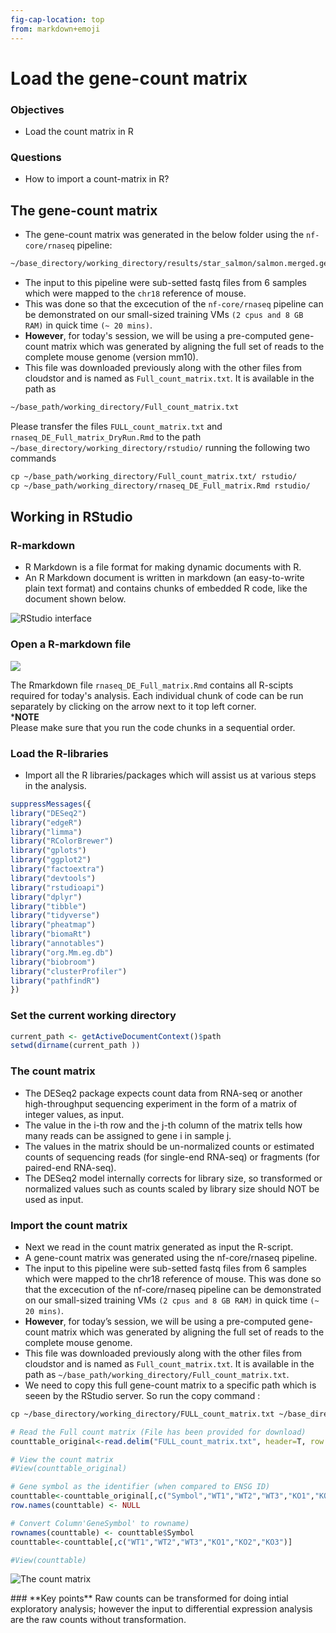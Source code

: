 ```yaml
---
fig-cap-location: top
from: markdown+emoji
---
```



# **Load the gene-count matrix**

<div class="objectives">  

### **Objectives**
- Load the count matrix in R 
</div>  

<div class="questions">

### **Questions**
- How to import a count-matrix in R?
</div>  

## **The gene-count matrix**

- The gene-count matrix was generated in the below folder using the `nf-core/rnaseq` pipeline:

```default
~/base_directory/working_directory/results/star_salmon/salmon.merged.gene_counts.tsv
```
-  The input to this pipeline were sub-setted fastq files from 6 samples which were mapped to the `chr18` reference of mouse. 
-  This was done so that the excecution of the `nf-core/rnaseq` pipeline can be demonstrated on our small-sized training VMs `(2 cpus and 8 GB RAM)` in quick time `(~ 20 mins)`.
-  **However**, for today's session, we will be using a pre-computed gene-count matrix which was generated by aligning the full set of reads to the complete mouse genome (version mm10). 
-  This file was downloaded previously along with the other files from cloudstor and is named as `Full_count_matrix.txt`. It is available in the path as 

```default
~/base_path/working_directory/Full_count_matrix.txt
```

Please transfer the files `FULL_count_matrix.txt` and `rnaseq_DE_Full_matrix_DryRun.Rmd` to the path `~/base_directory/working_directory/rstudio/` running the following two commands

```default
cp ~/base_path/working_directory/Full_count_matrix.txt/ rstudio/
cp ~/base_path/working_directory/rnaseq_DE_Full_matrix.Rmd rstudio/
```

## **Working in RStudio**

### **R-markdown**

- R Markdown is a file format for making dynamic documents with R.
- An R Markdown document is written in markdown (an easy-to-write plain text format) and contains chunks of embedded R code, like the document shown below.

![RStudio interface](/fig/R_markdown.png)  


### **Open a R-markdown file**

![](/fig/Rmarkdown_open_file.png)  

The Rmarkdown file `rnaseq_DE_Full_matrix.Rmd` contains all R-scipts required for today's analysis. Each individual chunk of code can be run separately by clicking on the arrow next to it top left corner. 
<br>***NOTE** <br>
Please make sure that you run the code chunks in a sequential order. 

### **Load the R-libraries**

- Import all the R libraries/packages which will assist us at various steps in the analysis.

```r
suppressMessages({
library("DESeq2")
library("edgeR")
library("limma")
library("RColorBrewer")
library("gplots")
library("ggplot2")
library("factoextra")
library("devtools")
library("rstudioapi")
library("dplyr")
library("tibble")
library("tidyverse")
library("pheatmap")
library("biomaRt")
library("annotables")
library("org.Mm.eg.db")
library("biobroom")
library("clusterProfiler")
library("pathfindR")
})
```


### **Set the current working directory**

```r
current_path <- getActiveDocumentContext()$path 
setwd(dirname(current_path ))
```
 
### **The count matrix**

- The DESeq2 package expects count data from RNA-seq or another high-throughput sequencing experiment in the form of a matrix of integer values, as input. 
- The value in the i-th row and the j-th column of the matrix tells how many reads can be assigned to gene i in sample j. 
- The values in the matrix should be un-normalized counts or estimated counts of sequencing reads (for single-end RNA-seq) or fragments (for paired-end RNA-seq). 
- The DESeq2 model internally corrects for library size, so transformed or normalized values such as counts scaled by library size should NOT be used as input.

### **Import the count matrix**
- Next we read in the count matrix generated as input the R-script.
- A gene-count matrix was generated using the nf-core/rnaseq pipeline. 
- The input to this pipeline were sub-setted fastq files from 6 samples which were mapped to the chr18 reference of mouse. This was done so that the excecution of the nf-core/rnaseq pipeline can be demonstrated on our small-sized training VMs `(2 cpus and 8 GB RAM)` in quick time `(~ 20 mins)`.
-  **However**, for today’s session, we will be using a pre-computed gene-count matrix which was generated by aligning the full set of reads to the complete mouse genome.
-  This file was downloaded previously along with the other files from cloudstor and is named as `Full_count_matrix.txt`. It is available in the path as `~/base_path/working_directory/Full_count_matrix.txt`.
-  We need to copy this full gene-count matrix to a specific path which is seeen by the RStudio server. So run the copy command :

```default
cp ~/base_directory/working_directory/FULL_count_matrix.txt ~/base_directory/working_directory/rstudio/
```
 
```r
# Read the Full count matrix (File has been provided for download)
counttable_original<-read.delim("FULL_count_matrix.txt", header=T, row.names=1) 

# View the count matrix
#View(counttable_original)

# Gene symbol as the identifier (when compared to ENSG ID)
counttable<-counttable_original[,c("Symbol","WT1","WT2","WT3","KO1","KO2","KO3")]
row.names(counttable) <- NULL

# Convert Column'GeneSymbol' to rowname)
rownames(counttable) <- counttable$Symbol
counttable<-counttable[,c("WT1","WT2","WT3","KO1","KO2","KO3")]

#View(counttable)
```

![The count matrix](/fig/count_matrix.png)

<div class="keypoints">
### **Key points**
Raw counts can be transformed for doing intial exploratory analysis; however the input to differential expression analysis are the raw counts without transformation.
</div>